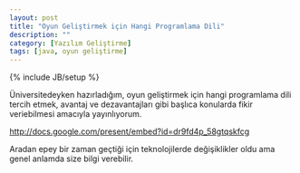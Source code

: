 ```yaml
---
layout: post
title: "Oyun Geliştirmek için Hangi Programlama Dili"
description: ""
category: [Yazılım Geliştirme]
tags: [java, oyun geliştirme]
---
```


{% include JB/setup %}


Üniversitedeyken hazırladığım, oyun geliştirmek için hangi programlama dili tercih etmek, avantaj ve dezavantajları gibi başlıca konularda fikir veriebilmesi amacıyla yayınlıyorum.

<http://docs.google.com/present/embed?id=dr9fd4p_58gtqskfcg>

Aradan epey bir zaman geçtiği için teknolojilerde değişiklikler oldu ama genel anlamda size bilgi verebilir.